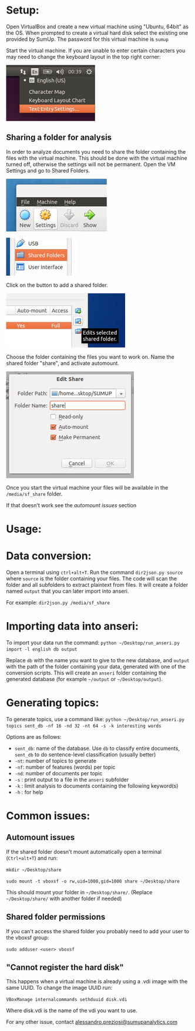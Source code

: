 Setup:
======

Open VirtualBox and create a new virtual machine using "Ubuntu, 64bit" as the OS. When prompted to create a virtual hard disk select the existing one provided by SumUp.
The password for this virtual machine is `sumup`

Start the virtual machine. If you are unable to enter certain characters you may need to change the keyboard layout in the top right corner:

![Layout](img/layout.png)

Sharing a folder for analysis
-----------------------------

In order to analyze documents you need to share the folder containing the files with the virtual machine.
This should be done with the virtual machine turned off, otherwise the settings will not be permanent. Open the VM Settings and go to Shared Folders.

![Step 1](img/step1.png)

![Step 2](img/step2.png)

Click on the button to add a shared folder.

![Step 3](img/step3.png)
 
Choose the folder containing the files you want to work on. Name the shared folder "share", and activate automount.

![Step 4](img/step4.png)

Once you start the virtual machine your files will be available in the `/media/sf_share` folder.

If that doesn't work see the _automount issues_ section


Usage:
======

Data conversion:
================

Open a terminal using `ctrl+alt+T`. Run the command `dir2json.py source` where `source` is the folder containing your files. The code will scan the folder and all subfolders to extract plaintext from files. It will create a folder named `output` that you can later import into anseri.

For example: `dir2json.py /media/sf_share`

Importing data into anseri:
===========================

To import your data run the command: `python ~/Desktop/run_anseri.py import -l english db output` 

Replace `db` with the name you want to give to the new database, and `output` with the path of the folder containing your data, generated with one of the conversion scripts. This will create an `anseri` folder containing the generated database (for example `~/output` or `~/Desktop/output`).

Generating topics:
==================

To generate topics, use a command like: `python ~/Desktop/run_anseri.py topics sent_db -nf 16 -nd 32 -nt 64 -s -k interesting words`

Options are as follows:

- `sent_db`: name of the database. Use `db` to classify entire documents, `sent_db` to do sentence-level classification (usually better)
- `-nt`: number of topics to generate
- `-nf`: number of features (words) per topic
- `-nd`: number of documents per topic
- `-s` : print output to a file in the `anseri` subfolder
- `-k` : limit analysis to documents containing the following keyword(s)
- `-h` : for help


Common issues:
==============

Automount issues
----------------

If the shared folder doesn't mount automatically open a terminal (`Ctrl+alt+T`) and run:

`mkdir ~/Desktop/share`

`sudo mount -t vboxsf -o rw,uid=1000,gid=1000 share ~/Desktop/share`

This should mount your folder in `~/Desktop/share/`. (Replace `~/Desktop/share/` with another folder if needed)

Shared folder permissions
-------------------------

If you can't access the shared folder you probably need to add your user to the vboxsf group:

`sudo adduser <user> vboxsf`


"Cannot register the hard disk"
-------------------------------

This happens when a virtual machine is already using a .vdi image with the same UUID. To change the image UUID run:

`VBoxManage internalcommands sethduuid disk.vdi`

Where disk.vdi is the name of the vdi you want to use.

For any other issue, contact alessandro.preziosi@sumupanalytics.com
